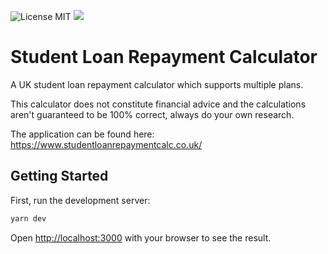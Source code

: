 ![License MIT](https://img.shields.io/badge/license-MIT-blue.svg) [![](https://img.shields.io/docker/pulls/benscobie/student-loan-repayment-calculator.svg)](https://hub.docker.com/r/benscobie/student-loan-repayment-calculator "DockerHub")

# Student Loan Repayment Calculator

A UK student loan repayment calculator which supports multiple plans.

This calculator does not constitute financial advice and the calculations aren't guaranteed to be 100% correct, always do your own research.

The application can be found here: https://www.studentloanrepaymentcalc.co.uk/

## Getting Started

First, run the development server:

```bash
yarn dev
```

Open [http://localhost:3000](http://localhost:3000) with your browser to see the result.
